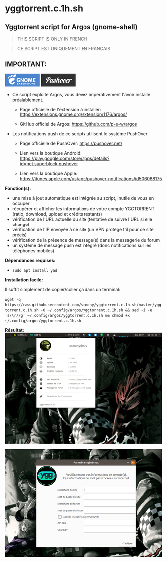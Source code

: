 # yggtorrent.c.1h.sh
## Yggtorrent script for Argos (gnome-shell)

> THIS SCRIPT IS ONLY IN FRENCH

> CE SCRIPT EST UNIQUEMENT EN FRANÇAIS

## **IMPORTANT:**

![gnome-shell](https://github.com/scoony/yggtorrent.c.1h.sh/blob/master/.cache-icons/extensions-gnome.png) ![gnome-shell](https://github.com/scoony/yggtorrent.c.1h.sh/blob/master/.cache-icons/pushover.png)

+ Ce script exploite Argos, vous devez imperativement l'avoir installé préalablement.

  - Page officielle de l'extension à installer: https://extensions.gnome.org/extension/1176/argos/

  - GitHub officiel de Argos: https://github.com/p-e-w/argos

+ Les notifications push de ce scripts utilisent le système PushOver

  - Page officielle de PushOver: https://pushover.net/

  - Lien vers la boutique Android: https://play.google.com/store/apps/details?id=net.superblock.pushover

  - Lien vers la boutique Apple: https://itunes.apple.com/us/app/pushover-notifications/id506088175

**Fonction(s):**
- une mise à jout automatique est intégrée au script, inutile de vous en occuper
- récupérer et afficher les informations de votre compte YGGTORRENT (ratio, download, upload et crédits restants)
- vérification de l'URL actuelle du site (tentative de suivre l'URL si elle change)
- vérification de l'IP envoyée à ce site (un VPN protège t'il pour ce site précis)
- vérification de la présence de message(s) dans la messagerie du forum
- un système de message push est intégré (donc notifications sur les téléphones mobiles)

**Dépendances requises:**
- `sudo apt install yad`

**Installation facile:**

Il suffit simplement de copier/coller ça dans un terminal:

`wget -q https://raw.githubusercontent.com/scoony/yggtorrent.c.1h.sh/master/yggtorrent.c.1h.sh -O ~/.config/argos/yggtorrent.c.1h.sh && sed -i -e 's/\r//g' ~/.config/argos/yggtorrent.c.1h.sh && chmod +x ~/.config/argos/yggtorrent.c.1h.sh`

**Résultat:**
![ScreenShot](https://raw.githubusercontent.com/scoony/yggtorrent.c.1h.sh/master/.screenshots/Capture%20d%E2%80%99%C3%A9cran%20de%202018-02-04%2009-17-00.png)

![ScreenShot](https://raw.githubusercontent.com/scoony/yggtorrent.c.1h.sh/master/.screenshots/Capture%20d%E2%80%99%C3%A9cran%20de%202018-02-04%2009-17-36.png)
